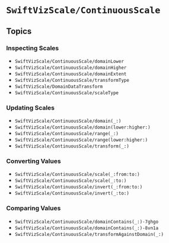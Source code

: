 # ``SwiftVizScale/ContinuousScale``

## Topics

### Inspecting Scales

- ``SwiftVizScale/ContinuousScale/domainLower``
- ``SwiftVizScale/ContinuousScale/domainHigher``
- ``SwiftVizScale/ContinuousScale/domainExtent``
- ``SwiftVizScale/ContinuousScale/transformType``
- ``SwiftVizScale/DomainDataTransform``
- ``SwiftVizScale/ContinuousScale/scaleType``

### Updating Scales

- ``SwiftVizScale/ContinuousScale/domain(_:)``
- ``SwiftVizScale/ContinuousScale/domain(lower:higher:)``
- ``SwiftVizScale/ContinuousScale/range(_:)``
- ``SwiftVizScale/ContinuousScale/range(lower:higher:)``
- ``SwiftVizScale/ContinuousScale/transform(_:)``

### Converting Values 

- ``SwiftVizScale/ContinuousScale/scale(_:from:to:)``
- ``SwiftVizScale/ContinuousScale/scale(_:to:)``
- ``SwiftVizScale/ContinuousScale/invert(_:from:to:)``
- ``SwiftVizScale/ContinuousScale/invert(_:to:)``

### Comparing Values

- ``SwiftVizScale/ContinuousScale/domainContains(_:)-7ghgo``
- ``SwiftVizScale/ContinuousScale/domainContains(_:)-8vn1a``
- ``SwiftVizScale/ContinuousScale/transformAgainstDomain(_:)``
